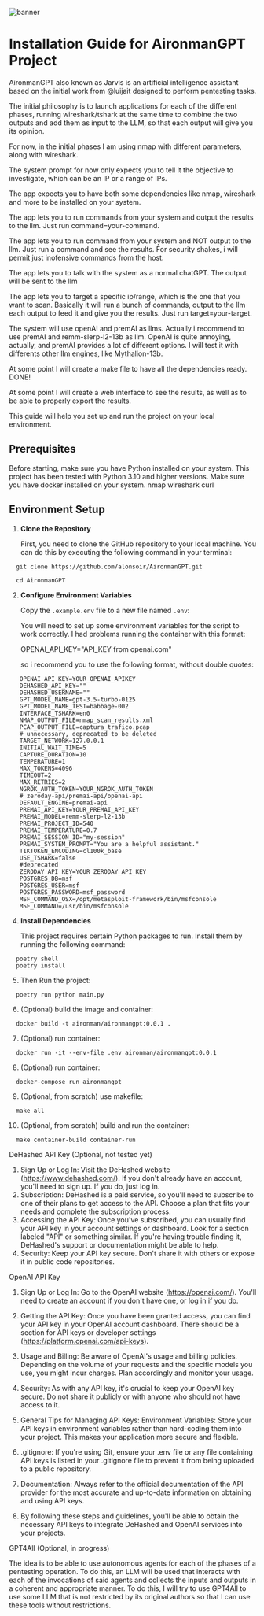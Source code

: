 ![banner](https://i.imgur.com/U1BLTRf.png)

# Installation Guide for AironmanGPT Project

AironmanGPT also known as Jarvis is an artificial intelligence assistant based on the initial work from @luijait 
designed to perform pentesting tasks. 

The initial philosophy is to launch applications for each of the different phases, running wireshark/tshark at the 
same time to combine the two outputs and add them as input to the LLM, so that each output will give you its opinion. 

For now, in the initial phases I am using nmap with different parameters, along with wireshark. 

The system prompt for now only expects you to tell it the objective to investigate, which can be an IP or a range of IPs. 

The app expects you to have both some dependencies like nmap, wireshark and more to be installed on your system. 

The app lets you to run commands from your system and output the results to the llm. Just run command=your-command.

The app lets you to run command from your system and NOT output to the llm. 
Just run a command and see the results. For security shakes, i will permit just inofensive commands from the host.

The app lets you to talk with the system as a normal chatGPT. The output will be sent to the llm

The app lets you to target a specific ip/range, which is the one that you want to scan. Basically it will run a bunch
of commands, output to the llm each output to feed it and give you the results. Just run target=your-target.

The system will use openAI and premAI as llms. Actually i recommend to use premAI and remm-slerp-l2-13b as llm.
OpenAI is quite annoying, actually, and premAI provides a lot of different options. 
I will test it with differents other llm engines, like Mythalion-13b. 

At some point I will create a make file to have all the dependencies ready. DONE!

At some point I will create a web interface to see the results, as well as to be able to properly export the results.

This guide will help you set up and run the project on your local environment.

## Prerequisites

   Before starting, make sure you have Python installed on your system. 
   This project has been tested with Python 3.10 
   and higher versions.
   Make sure you have docker installed on your system.
   nmap 
   wireshark
   curl

## Environment Setup

1. **Clone the Repository**

   First, you need to clone the GitHub repository to your local machine. You can do this by executing the following 
   command in your terminal:

```shell
  git clone https://github.com/alonsoir/AironmanGPT.git
```
```shell
  cd AironmanGPT
```

2. **Configure Environment Variables**
   
   Copy the `.example.env` file to 
   a new file named `.env`:

   You will need to set up some environment variables for the script to work correctly. 
   I had problems running the container with this format:

      OPENAI_API_KEY="API_KEY from openai.com"

   so i recommend you to use the following format, without double quotes:

```env
   OPENAI_API_KEY=YOUR_OPENAI_APIKEY
   DEHASHED_API_KEY=""
   DEHASHED_USERNAME=""
   GPT_MODEL_NAME=gpt-3.5-turbo-0125
   GPT_MODEL_NAME_TEST=babbage-002
   INTERFACE_TSHARK=en0
   NMAP_OUTPUT_FILE=nmap_scan_results.xml
   PCAP_OUTPUT_FILE=captura_trafico.pcap
   # unnecessary, deprecated to be deleted
   TARGET_NETWORK=127.0.0.1
   INITIAL_WAIT_TIME=5
   CAPTURE_DURATION=10
   TEMPERATURE=1
   MAX_TOKENS=4096
   TIMEOUT=2
   MAX_RETRIES=2
   NGROK_AUTH_TOKEN=YOUR_NGROK_AUTH_TOKEN
   # zeroday-api/premai-api/openai-api
   DEFAULT_ENGINE=premai-api
   PREMAI_API_KEY=YOUR_PREMAI_API_KEY
   PREMAI_MODEL=remm-slerp-l2-13b
   PREMAI_PROJECT_ID=540
   PREMAI_TEMPERATURE=0.7
   PREMAI_SESSION_ID="my-session"
   PREMAI_SYSTEM_PROMPT="You are a helpful assistant."
   TIKTOKEN_ENCODING=cl100k_base
   USE_TSHARK=false
   #deprecated
   ZERODAY_API_KEY=YOUR_ZERODAY_API_KEY
   POSTGRES_DB=msf
   POSTGRES_USER=msf
   POSTGRES_PASSWORD=msf_password
   MSF_COMMAND_OSX=/opt/metasploit-framework/bin/msfconsole
   MSF_COMMAND=/usr/bin/msfconsole
```

4. **Install Dependencies**

   This project requires certain Python packages to run. Install them by running the following command:

```shell
  poetry shell
  poetry install  
```
5. Then Run the project:
```shell
  poetry run python main.py
```
6. (Optional) build the image and container:
```shell
  docker build -t aironman/aironmangpt:0.0.1 .
```
7. (Optional) run container:
```shell
  docker run -it --env-file .env aironman/aironmangpt:0.0.1
```

8. (Optional) run container:
```shell
  docker-compose run aironmangpt
```

9. (Optional, from scratch) use makefile:
```shell
  make all
```

10. (Optional, from scratch) build and run the container:
```shell
  make container-build container-run
```

DeHashed API Key (Optional, not tested yet)
1. Sign Up or Log In: Visit the DeHashed website (https://www.dehashed.com/). If you don't already have an account, 
you'll need to sign up. If you do, just log in.
2. Subscription: DeHashed is a paid service, so you'll need to subscribe to one of their plans to get access to the API. 
Choose a plan that fits your needs and complete the subscription process.
3. Accessing the API Key: Once you've subscribed, you can usually find your API key in your account settings or 
dashboard. Look for a section labeled "API" or something similar. If you're having trouble finding it, DeHashed's 
support or documentation might be able to help.
4. Security: Keep your API key secure. Don't share it with others or expose it in public code repositories.
 
OpenAI API Key
1. Sign Up or Log In: Go to the OpenAI website (https://openai.com/). You'll need to create an account if you don't 
have one, or log in if you do.
3. Getting the API Key: Once you have been granted access, you can find your API key in your OpenAI account dashboard. 
There should be a section for API keys or developer settings (https://platform.openai.com/api-keys).
4. Usage and Billing: Be aware of OpenAI's usage and billing policies. 
Depending on the volume of your requests and the specific models you use, you might incur charges. Plan accordingly and 
monitor your usage.
5. Security: As with any API key, it's crucial to keep your OpenAI key secure. Do not share it publicly or with anyone 
who should not have access to it.

6. General Tips for Managing API Keys:
Environment Variables: Store your API keys in environment variables rather than hard-coding them into your project. 
This makes your application more secure and flexible.

7. .gitignore: If you're using Git, ensure your .env file or any file containing API keys is listed in your .gitignore 
file to prevent it from being uploaded to a public repository.

8. Documentation: Always refer to the official documentation of the API provider for the most accurate and up-to-date 
information on obtaining and using API keys.

9. By following these steps and guidelines, you'll be able to obtain the necessary API keys to integrate DeHashed and 
OpenAI services into your projects.

GPT4All (Optional, in progress)

The idea is to be able to use autonomous agents for each of the phases of a pentesting operation. 
To do this, an LLM will be used that interacts with each of the invocations of said agents and collects the inputs and 
outputs in a coherent and appropriate manner.
To do this, I will try to use GPT4All to use some LLM that is not restricted by its original authors so that I can use 
these tools without restrictions.
